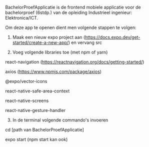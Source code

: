BachelorProefApplicatie is de frontend mobiele applicatie voor de bachelorproef (6stdp.) 
van de opleiding Industrieel ingenieur: Elektronica/ICT.

Om deze app te openen dient men volgende stappen te volgen:
1. Maak een nieuw expo project aan (https://docs.expo.dev/get-started/create-a-new-app/) en vervang src

2. Voeg volgende libraries toe (met npm of yarn)

react-navigation (https://reactnavigation.org/docs/getting-started/)

axios (https://www.npmjs.com/package/axios)

@expo/vector-icons 

react-native-safe-area-context

react-native-screens

react-native-gesture-handler


3. In de terminal volgende commando's invoeren

cd [path van BachelorProefApplicatie]

expo start (npm start kan ook)
